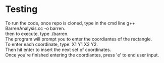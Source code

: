# Testing

To run the code, once repo is cloned, type in the cmd line g++ BarrenAnalysis.cc -o barren.   
then to execute, type ./barren.   
The program will prompt you to enter the coordiantes of the rectangle.  
To enter each coordinate, type: X1 Y1 X2 Y2.  
Then hit enter to insert the next set of coordinates.  
Once you're finished entering the coordiantes, press 'e' to end user input.  
